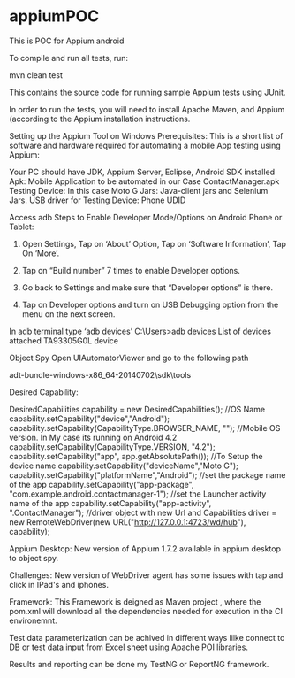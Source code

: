 # appiumPOC
This is POC for Appium android

To compile and run all tests, run:

mvn clean test

This contains the source code for running sample Appium tests using JUnit.

In order to run the tests, you will need to install Apache Maven, and Appium (according to the Appium installation instructions.

Setting up the Appium Tool on Windows
Prerequisites: This is a short list of software and hardware required for automating a mobile App testing using Appium:

Your PC should have JDK, Appium Server, Eclipse, Android SDK installed
Apk: Mobile Application to be automated in our Case ContactManager.apk
Testing Device: In this case Moto G
Jars: Java-client jars and Selenium Jars.
USB driver for Testing Device: Phone UDID

Access adb
Steps to Enable Developer Mode/Options on Android Phone or Tablet:

1) Open Settings, Tap on ‘About’ Option, Tap on ‘Software Information’, Tap On ‘More’.

2) Tap on “Build number” 7 times to enable Developer options.

3) Go back to Settings and make sure that “Developer options” is there.

4) Tap on Developer options and turn on USB Debugging option from the menu on the next screen.


In adb terminal type ‘adb devices’
C:\Users\>adb devices
List of devices attached
TA93305G0L      device

Object Spy
Open UIAutomatorViewer and go to the following path

adt-bundle-windows-x86_64-20140702\sdk\tools

Desired Capability:

DesiredCapabilities capability = new DesiredCapabilities();
//OS Name
 capability.setCapability("device","Android");
 capability.setCapability(CapabilityType.BROWSER_NAME, "");
//Mobile OS version. In My case its running on Android 4.2
 capability.setCapability(CapabilityType.VERSION, "4.2");
 capability.setCapability("app", app.getAbsolutePath());
//To Setup the device name
 capability.setCapability("deviceName","Moto G");
 capability.setCapability("platformName","Android");
//set the package name of the app
 capability.setCapability("app-package", "com.example.android.contactmanager-1");
 //set the Launcher activity name of the app
 capability.setCapability("app-activity", ".ContactManager");
//driver object with new Url and Capabilities
 driver = new RemoteWebDriver(new URL("http://127.0.0.1:4723/wd/hub"), capability);


Appium Desktop:
New version of Appium 1.7.2 available in appium desktop to object spy.


Challenges:
New version of WebDriver agent has some issues with tap and click in IPad's and iphones.


Framework:
This Framework is deigned as Maven project , where the pom.xml will download all the dependencies needed for execution in the CI environemnt.

Test data parameterization can be achived in different ways lilke connect to DB or test data input from Excel sheet using Apache POI libraries.

Results and reporting can be done my TestNG or ReportNG framework.




